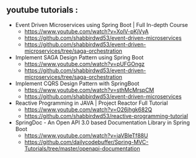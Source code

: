 





## youtube tutorials :
- Event Driven Microservices using Spring Boot | Full In-depth Course
    - https://www.youtube.com/watch?v=XolV-pKjVyA
    - https://github.com/shabbirdwd53/event-driven-microservices
    - https://github.com/shabbirdwd53/event-driven-microservices/tree/saga-orchestration
- Implement SAGA Design Pattern using Spring Boot
    - https://www.youtube.com/watch?v=pUFGOngz
    - https://github.com/shabbirdwd53/event-driven-microservices/tree/saga-orchestration
- Implement CQRS Design Pattern with SpringBoot
    - https://www.youtube.com/watch?v=sthMcMrspCM
    - https://github.com/shabbirdwd53/event-driven-microservices
- Reactive Programming in JAVA | Project Reactor Full Tutorial
    - https://www.youtube.com/watch?v=O26jhgk682Q
    - https://github.com/shabbirdwd53/reactive-programming-tutorial
- SpringDoc - An Open API 3.0 based Documentation Library in Spring Boot
    - https://www.youtube.com/watch?v=iaVBleTf88U
    - https://github.com/dailycodebuffer/Spring-MVC-Tutorials/tree/master/openapi-documentation


